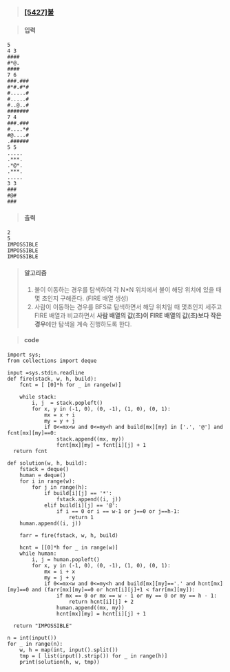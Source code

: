 
> ### [[5427]불](https://www.acmicpc.net/problem/5427)

> #### 입력
	5
	4 3
	####
	#*@.
	####
	7 6
	###.###
	#*#.#*#
	#.....#
	#.....#
	#..@..#
	#######
	7 4
	###.###
	#....*#
	#@....#
	.######
	5 5
	.....
	.***.
	.*@*.
	.***.
	.....
	3 3
	###
	#@#
	###
> #### 출력
	2
	5
	IMPOSSIBLE
	IMPOSSIBLE
	IMPOSSIBLE
> #### 알고리즘
> 1. 불이 이동하는 경우를 탐색하여 각 N*N 위치에서 불이 해당 위치에 있을 때 몇 초인지 구해준다. (FIRE 배열 생성)
> 2. 사람이 이동하는 경우를 BFS로 탐색하면서 해당 위치일 때 몇초인지 세주고 FIRE 배열과 비교하면서 **사람 배열의 값(초)이 FIRE 배열의 값(초)보다 작은 경우**에만 탐색을 계속 진행하도록 한다.

> #### code
	import sys;  
	from collections import deque  
	  
	input =sys.stdin.readline  
	def fire(stack, w, h, build):  
	    fcnt = [ [0]*h for _ in range(w)]  
	  
	    while stack:  
	        i, j  = stack.popleft()  
	        for x, y in (-1, 0), (0, -1), (1, 0), (0, 1):  
	            mx = x + i  
	            my = y + j  
	            if 0<=mx<w and 0<=my<h and build[mx][my] in ['.', '@'] and fcnt[mx][my]==0:  
	                stack.append((mx, my))  
	                fcnt[mx][my] = fcnt[i][j] + 1  
	  return fcnt  
	  
	def solution(w, h, build):  
	    fstack = deque()  
	    human = deque()  
	    for i in range(w):  
	        for j in range(h):  
	            if build[i][j] == '*':  
	                fstack.append((i, j))  
	            elif build[i][j] == '@':  
	                if i == 0 or i == w-1 or j==0 or j==h-1:  
	                    return 1  
		human.append((i, j))  
	  
	    farr = fire(fstack, w, h, build)  
	      
	    hcnt = [[0]*h for _ in range(w)]  
	    while human:  
	        i, j = human.popleft()  
	        for x, y in (-1, 0), (0, -1), (1, 0), (0, 1):  
	            mx = i + x  
	            my = j + y  
	            if 0<=mx<w and 0<=my<h and build[mx][my]=='.' and hcnt[mx][my]==0 and (farr[mx][my]==0 or hcnt[i][j]+1 < farr[mx][my]):  
	                if mx == 0 or mx == w - 1 or my == 0 or my == h - 1:  
	                    return hcnt[i][j] + 2  
					human.append((mx, my))  
	                hcnt[mx][my] = hcnt[i][j] + 1  
	  
	  return "IMPOSSIBLE"  
	  
	n = int(input())  
	for _ in range(n):  
	    w, h = map(int, input().split())  
	    tmp = [ list(input().strip()) for _ in range(h)]  
	    print(solution(h, w, tmp))
